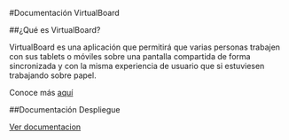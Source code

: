 #Documentación VirtualBoard

##¿Qué es VirtualBoard?

VirtualBoard es una aplicación que permitirá que varias personas trabajen con sus tablets o móviles sobre una pantalla compartida de forma sincronizada y con la misma experiencia de usuario que si estuviesen trabajando sobre papel.

Conoce más [aquí](https://github.com/IV-2014/VirtualBoard/blob/master/README.md)

##Documentación Despliegue

[Ver documentacion](https://github.com/IV-2014/VirtualBoard/blob/master/ServerConfiguration/DocumentacionDespliegue.md)